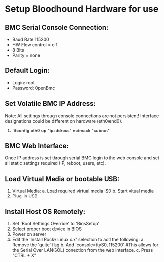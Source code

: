 # Setup Bloodhound Hardware for use

## BMC Serial Console Connection:
- Baud Rate 115200
- HW Flow control = off
- 8 Bits
- Parity = none


## Default Login:
- Login: root
- Password: 0penBmc


## Set Volatile BMC IP Address:
Note: All settings through console connections are not persistent!  Interface designations could be different on hardware (eth0/end0).
1. 'ifconfig eth0 up "ipaddress" netmask "subnet"'


## BMC Web Interface:
Once IP address is set through serial BMC login to the web console and set all static settings required (IP, reboot, users, etc).


## Load Virtual Media or bootable USB:
1. Virtual Media:
  a. Load required virtual media ISO
  b. Start vitual media
2. Plug-in USB


## Install Host OS Remotely:
1. Set 'Boot Settings Override' to 'BiosSetup'
2. Select proper boot device in BIOS
3. Power on server
4. Edit the 'Install Rocky Linux x.x' selection to add the following:
  a. Remove the 'quite' flag
  b. Add 'console=ttyS0, 115200' #This allows for the Serial Over LAN(SOL) conection from the web interface.
  c. Press "CTRL + X"

